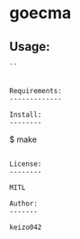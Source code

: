 goecma
======

Usage:
------

```
``


Requirements:
-------------

Install:
--------

```
$ make 
```

License:
--------

MITL

Author:
-------

keizo042

